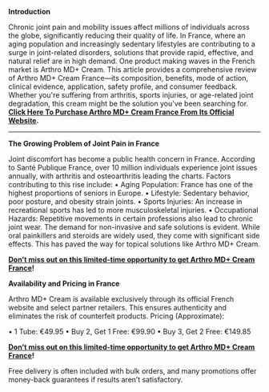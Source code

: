 **Introduction**

Chronic joint pain and mobility issues affect millions of individuals across the globe, significantly reducing their quality of life. In France, where an aging population and increasingly sedentary lifestyles are contributing to a surge in joint-related disorders, solutions that provide rapid, effective, and natural relief are in high demand. One product making waves in the French market is Arthro MD+ Cream.
This article provides a comprehensive review of Arthro MD+ Cream France—its composition, benefits, mode of action, clinical evidence, application, safety profile, and consumer feedback. Whether you're suffering from arthritis, sports injuries, or age-related joint degradation, this cream might be the solution you've been searching for. **[Click Here To Purchase Arthro MD+ Cream France From Its Official Website](
https://www.policesupplements.com/buy-arthro-md-cream-france/).**

________________________________________

**The Growing Problem of Joint Pain in France**

Joint discomfort has become a public health concern in France. According to Santé Publique France, over 10 million individuals experience joint issues annually, with arthritis and osteoarthritis leading the charts. Factors contributing to this rise include:
•	Aging Population: France has one of the highest proportions of seniors in Europe.
•	Lifestyle: Sedentary behavior, poor posture, and obesity strain joints.
•	Sports Injuries: An increase in recreational sports has led to more musculoskeletal injuries.
•	Occupational Hazards: Repetitive movements in certain professions also lead to chronic joint wear.
The demand for non-invasive and safe solutions is evident. While oral painkillers and steroids are widely used, they come with significant side effects. This has paved the way for topical solutions like Arthro MD+ Cream.


**[Don’t miss out on this limited-time opportunity to get Arthro MD+ Cream France](
https://www.policesupplements.com/buy-arthro-md-cream-france/)!**


**Availability and Pricing in France**

Arthro MD+ Cream is available exclusively through its official French website and select partner retailers. This ensures authenticity and eliminates the risk of counterfeit products.
Pricing (Approximate):

•	1 Tube: €49.95
•	Buy 2, Get 1 Free: €99.90
•	Buy 3, Get 2 Free: €149.85


**[Don’t miss out on this limited-time opportunity to get Arthro MD+ Cream France](
https://www.policesupplements.com/buy-arthro-md-cream-france/)!**


Free delivery is often included with bulk orders, and many promotions offer money-back guarantees if results aren’t satisfactory.




